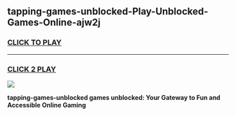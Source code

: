 
## tapping-games-unblocked-Play-Unblocked-Games-Online-ajw2j
<h3>
<a href="https://premium76.site?title=tapping-games-unblocked&ref=25A">CLICK TO PLAY</a></h3>
<hr>

<h3>
<a href="https://premium76.site?title=tapping-games-unblocked&ref=25A">CLICK 2 PLAY</a>
  
</h3>

<a href="https://premium76.site?title=tapping-games-unblocked&ref=25A"><img src="https://clearcache.store/games.png"></a>


**tapping-games-unblocked games unblocked: Your Gateway to Fun and Accessible Online Gaming**
